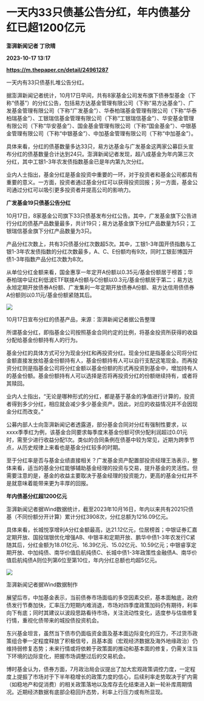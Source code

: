 # 一天内33只债基公告分红，年内债基分红已超1200亿元
**澎湃新闻记者 丁欣晴**

**2023-10-17 13:17**

**https://m.thepaper.cn/detail/24961287**

一天内有33只债基扎堆公告分红。

据澎湃新闻记者统计，10月17日早间，共有8家基金公司发布旗下债券型基金（下称“债基”）的分红公告，包括易方达基金管理有限公司（下称“易方达基金”）、广发基金管理有限公司（下称“广发基金”）、华泰柏瑞基金管理有限公司（下称“华泰柏瑞基金”）、工银瑞信基金管理有限公司（下称“工银瑞信基金”）、华安基金管理有限公司（下称“华安基金”）、国金基金管理有限公司（下称“国金基金”）、中银基金管理有限公司（下称“中银基金”）、中加基金管理有限公司（下称“中加基金”）。

具体来看，分红的债基数量多达33只，易方达基金与广发基金这两家公募巨头宣布分红的债基数量合计达到24只。澎湃新闻记者发现，超八成基金为年内第三次分红，其中工银1-3年农发债指数基金已是年内第九次分红。

业内人士指出，基金分红是基金投资中重要的一环，对于投资者和基金公司都具有重要的意义。一方面，投资者通过基金分红可以获得投资回报；另一方面，基金公司通过分红可以吸引更多投资者并提高公司的影响力。

**广发基金19只债基公告分红**

10月17日，8家基金公司旗下33只债基发布分红公告。其中，广发基金旗下公告进行分红的债基产品数量最多，共计19只；易方达基金旗下分红产品数量为5只；工银瑞信基金旗下分红产品数量为3只。

产品分红次数上，共有3只债基分红次数超5次。其中，工银1-3年国开债指数与工银1-3年农发债指数的分红次数最多，A、C、E份额均有9次，同时工银彭博国开债1-3年指数产品分红次数为8次。

从单位分红金额来看，国金惠享一年定开A份额以0.35元/基金份额居于榜首；华泰柏瑞中证红利低波ETF联接A份额与C份额以0.3元/基金份额居于第二；易方达永旭定期开放债券A份额、广发集利一年定期开放债券A份额、易方达信用债债券A份额则以0.11元/基金份额紧随其后。

![](https://imagecloud.thepaper.cn/thepaper/image/274/460/608.png)

10月17日宣布分红的债基产品，来源：澎湃新闻记者据公告整理

所谓基金分红，即指基金公司按照基金合同约定的比例，将基金投资所获得的收益分配给基金份额持有人的行为。

基金分红的具体方式可分为现金分红和再投资分红。现金分红是指基金公司将分红金额直接发放给基金份额持有人，基金份额持有人可以自行支配这笔现金。而再投资分红则是指基金公司将分红金额以基金份额的形式再投资到基金中，增加持有人的基金份额。基金份额持有人可以选择是否将再投资分红的份额继续持有，或者将其赎回。

业内人士指出，“无论是哪种形式的分红，都是基于基金的净值进行计算的，投资者得到多少分红，相应就会减少多少基金资产。因此，对应的收益情况并不会因现金分红而改变。”

公募内部人士向澎湃新闻记者透露道，部分基金合同对分红有强制性要求，以xxxx季季红为例，该基金合同要求每季度末基金份额可供分配利润超过0.01元时，需至少进行收益分配1次。类似的合同条例在债基中较为常见，近期为跨季节点，从历史规律上来看也是基金分红较多的时期。

至于分红率是否与基金业绩直接相关？广发基金资产配置部投资经理王浩表示，整体来看，适当的基金分红能够辅助基金经理的投资与交易，提升基金的灵活性。但需要注意的是，基金的收益主要取决于基金经理的投资能力，更高的基金分红并不是就意味着能带来更为丰厚的回报。

**年内债基分红超1200亿元**

澎湃新闻记者据Wind数据统计，截至2023年10月16日，年内以来共有2021只债基（不同份额分开计算）累计分红3908次，分红总额为1216.09亿元。

具体来看，长城悦享增利A分红金额最高，达21.12亿元，位居榜首；中银证券汇嘉定期开放、国投瑞银优化增强AB、中银丰和定期开放、鹏华中债1-3年农发行C紧随其后，分红金额为18.01亿元、16.39亿元、15.02亿元、10.59亿元；中银睿享定期开放、中加纯债、南华价值启航纯债C、长城中债1-3年政策性金融债A、南华价值启航纯债A则位列第6位至第10位，年内分红总额也均超5亿元。

![](https://imagecloud.thepaper.cn/thepaper/image/274/460/609.png)

澎湃新闻记者据Wind数据制作

展望后市，中加基金表示，当前债券市场面临的多空因素交织，基本面触底，政府债发行节奏加快，汇率压力短期内难消退，市场对四季度政策加码仍有期待，利率向下有底；同时其建议以波段思路看待市场，关注流动性变化，适度参与估值修复行情，重视化债带来的城投债投资机会。

东兴基金坦言，虽然当下债市仍面临资金面及基本面边际变化的压力，不过货币政策组合拳一定程度释放了积极信号，且基本面（宏观经济数据及海外地缘政治）仍维持弱修复态势；未来行情或将依赖于政策面的推动和基本面的修复，仍需关注当下环境的边际变化，把握市场调整过后的交易机会。

博时基金认为，债券方面，7月政治局会议提出了加大宏观政策调控力度，一定程度上提振了市场对于下半年稳增长的政策力度的信心，后续利率走势取决于扩内需（如稳地产和促消费）的相关政策落地以及库存去化结束进入新一轮补库周期情况。近期经济数据有底部企稳回升态势，利率上行压力或有所显现。